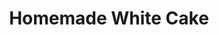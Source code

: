 ---
title: Homemade White Cake
description:
tags: family dessert
source:
yield: 
ingredients: 
- 2/3 cup shortening
- 2 cups sugar
- 1 tsp vanilla
- 3 cups flour
- 1 cup water
- 3 eggs
instructions: 
- Preheat oven to 350F
- Cream shortening and sugar. Add in vanilla while creaming
- Add flour and water slowly into the mixture
- Add eggs slowly into the mixture
- Bake for 30 minutes at 350F
---